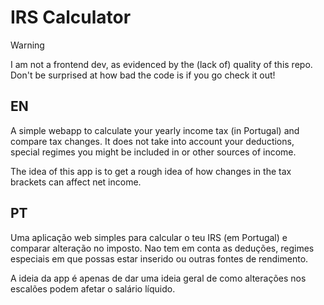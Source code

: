 # IRS Calculator

> [!WARNING]  
> I am not a frontend dev, as evidenced by the (lack of) quality of this repo. Don't be surprised at how bad the code is if you go check it out!

## EN

A simple webapp to calculate your yearly income tax (in Portugal) and compare tax changes. It does not take into account your deductions, special regimes you might be included in or other sources of income. 

The idea of this app is to get a rough idea of how changes in the tax brackets can affect net income. 

## PT

Uma aplicação web simples para calcular o teu IRS (em Portugal) e comparar alteração no imposto. Nao tem em conta as deduções, regimes especiais em que possas estar inserido ou outras fontes de rendimento.

A ideia da app é apenas de dar uma ideia geral de como alterações nos escalões podem afetar o salário líquido.